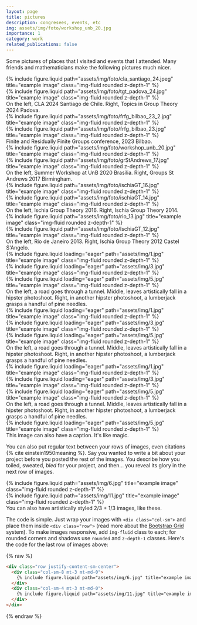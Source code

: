 ```yaml
---
layout: page
title: pictures
description: congresees, events, etc
img: assets/img/foto/workshop_unb_20.jpg
importance: 1
category: work
related_publications: false
---
```


Some pictures of places that I visited and events that I attended.  Many friends and mathematicians make the following pictures much nicer.

<div class="row justify-content-sm-center">
    <div class="col-sm-5 mt-3 mt-md-0">
        {% include figure.liquid path="assets/img/foto/cla_santiago_24.jpeg" title="example image" class="img-fluid rounded z-depth-1" %}
    </div>
    <div class="col-sm-7 mt-3 mt-md-0">
        {% include figure.liquid path="assets/img/foto/tgt_padova_24.jpg" title="example image" class="img-fluid rounded z-depth-1" %}
    </div>
</div>
<div class="caption">
    On the left, CLA 2024 Santiago de Chile.  Right, Topics in Group Theory 2024 Padova.
</div>
<div class="row justify-content-sm-center">
    <div class="col-sm-8 mt-3 mt-md-0">
        {% include figure.liquid path="assets/img/foto/frfg_bilbao_23_2.jpg" title="example image" class="img-fluid rounded z-depth-1" %}
    </div>
    <div class="col-sm-4 mt-3 mt-md-0">
        {% include figure.liquid path="assets/img/foto/frfg_bilbao_23.jpg" title="example image" class="img-fluid rounded z-depth-1" %}
    </div>
</div>
<div class="caption">
    Finite and Residually Finite Groups conference, 2023 Bilbao.
</div>
<div class="row justify-content-sm-center">
    <div class="col-sm mt-3 mt-md-0">
        {% include figure.liquid path="assets/img/foto/workshop_unb_20.jpg" title="example image" class="img-fluid rounded z-depth-1" %}
    </div>
    <div class="col-sm mt-3 mt-md-0">
        {% include figure.liquid path="assets/img/foto/grStAndrews_17.jpg" title="example image" class="img-fluid rounded z-depth-1" %}
    </div>
</div>
<div class="caption">
    On the left, Summer Workshop at UnB  2020 Brasília.  Right, Groups St Andrews 2017 Birmingham.
</div>
<div class="row justify-content-sm-center">
    <div class="col-sm mt-3 mt-md-0">
        {% include figure.liquid path="assets/img/foto/ischiaGT_16.jpg" title="example image" class="img-fluid rounded z-depth-1" %}
    </div>
    <div class="col-sm mt-3 mt-md-0">
        {% include figure.liquid path="assets/img/foto/ischiaGT_14.jpg" title="example image" class="img-fluid rounded z-depth-1" %}
    </div>
</div>
<div class="caption">
    On the left, Ischia Group Theory 2016.  Right, Ischia Group Theory 2014.
</div>
<div class="row justify-content-sm-center">
    <div class="col-sm mt-3 mt-md-0">
        {% include figure.liquid path="assets/img/foto/rio_13.jpg" title="example image" class="img-fluid rounded z-depth-1" %}
    </div>
    <div class="col-sm mt-3 mt-md-0">
        {% include figure.liquid path="assets/img/foto/IschiaGT_12.jpg" title="example image" class="img-fluid rounded z-depth-1" %}
    </div>
</div>
<div class="caption">
    On the left, Rio de Janeiro 2013.  Right, Ischia Group Theory 2012 Castel S'Angelo.
</div>


<div class="row">
    <div class="col-sm mt-3 mt-md-0">
        {% include figure.liquid loading="eager" path="assets/img/1.jpg" title="example image" class="img-fluid rounded z-depth-1" %}
    </div>
    <div class="col-sm mt-3 mt-md-0">
        {% include figure.liquid loading="eager" path="assets/img/3.jpg" title="example image" class="img-fluid rounded z-depth-1" %}
    </div>
    <div class="col-sm mt-3 mt-md-0">
        {% include figure.liquid loading="eager" path="assets/img/5.jpg" title="example image" class="img-fluid rounded z-depth-1" %}
    </div>
</div>
<div class="caption">
    On the left, a road goes through a tunnel. Middle, leaves artistically fall in a hipster photoshoot. Right, in another hipster photoshoot, a lumberjack grasps a handful of pine needles.
</div>
<div class="row">
    <div class="col-sm mt-3 mt-md-0">
        {% include figure.liquid loading="eager" path="assets/img/1.jpg" title="example image" class="img-fluid rounded z-depth-1" %}
    </div>
    <div class="col-sm mt-3 mt-md-0">
        {% include figure.liquid loading="eager" path="assets/img/3.jpg" title="example image" class="img-fluid rounded z-depth-1" %}
    </div>
    <div class="col-sm mt-3 mt-md-0">
        {% include figure.liquid loading="eager" path="assets/img/5.jpg" title="example image" class="img-fluid rounded z-depth-1" %}
    </div>
</div>
<div class="caption">
    On the left, a road goes through a tunnel. Middle, leaves artistically fall in a hipster photoshoot. Right, in another hipster photoshoot, a lumberjack grasps a handful of pine needles.
</div>
<div class="row">
    <div class="col-sm mt-3 mt-md-0">
        {% include figure.liquid loading="eager" path="assets/img/1.jpg" title="example image" class="img-fluid rounded z-depth-1" %}
    </div>
    <div class="col-sm mt-3 mt-md-0">
        {% include figure.liquid loading="eager" path="assets/img/3.jpg" title="example image" class="img-fluid rounded z-depth-1" %}
    </div>
    <div class="col-sm mt-3 mt-md-0">
        {% include figure.liquid loading="eager" path="assets/img/5.jpg" title="example image" class="img-fluid rounded z-depth-1" %}
    </div>
</div>
<div class="caption">
    On the left, a road goes through a tunnel. Middle, leaves artistically fall in a hipster photoshoot. Right, in another hipster photoshoot, a lumberjack grasps a handful of pine needles.
</div>
<div class="row">
    <div class="col-sm mt-3 mt-md-0">
        {% include figure.liquid loading="eager" path="assets/img/5.jpg" title="example image" class="img-fluid rounded z-depth-1" %}
    </div>
</div>
<div class="caption">
    This image can also have a caption. It's like magic.
</div>

You can also put regular text between your rows of images, even citations {% cite einstein1950meaning %}.
Say you wanted to write a bit about your project before you posted the rest of the images.
You describe how you toiled, sweated, _bled_ for your project, and then... you reveal its glory in the next row of images.

<div class="row justify-content-sm-center">
    <div class="col-sm-8 mt-3 mt-md-0">
        {% include figure.liquid path="assets/img/6.jpg" title="example image" class="img-fluid rounded z-depth-1" %}
    </div>
    <div class="col-sm-4 mt-3 mt-md-0">
        {% include figure.liquid path="assets/img/11.jpg" title="example image" class="img-fluid rounded z-depth-1" %}
    </div>
</div>
<div class="caption">
    You can also have artistically styled 2/3 + 1/3 images, like these.
</div>

The code is simple.
Just wrap your images with `<div class="col-sm">` and place them inside `<div class="row">` (read more about the <a href="https://getbootstrap.com/docs/4.4/layout/grid/">Bootstrap Grid</a> system).
To make images responsive, add `img-fluid` class to each; for rounded corners and shadows use `rounded` and `z-depth-1` classes.
Here's the code for the last row of images above:

{% raw %}

```html
<div class="row justify-content-sm-center">
  <div class="col-sm-8 mt-3 mt-md-0">
    {% include figure.liquid path="assets/img/6.jpg" title="example image" class="img-fluid rounded z-depth-1" %}
  </div>
  <div class="col-sm-4 mt-3 mt-md-0">
    {% include figure.liquid path="assets/img/11.jpg" title="example image" class="img-fluid rounded z-depth-1" %}
  </div>
</div>
```

{% endraw %}
